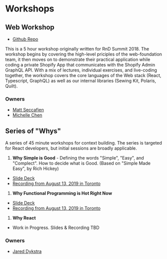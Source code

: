# Workshops

## Web Workshop

* [Github Repo](https://github.com/Shopify/web-workshop)

This is a 5 hour workshop originally written for RnD Summit 2018. The workshop begins by covering the high-level priciples of the web-foundation team, it then moves on to demonstrate their practical application while coding a private Shopify App that communicates with the Shopify Admin GraphQL API. With a mix of lectures, individual exercises, and live-coding together, the workshop covers the core languages of the Web stack (React, Typescript, GraphQL) as well as our internal libraries (Sewing Kit, Polaris, Quilt).

### Owners

* [Matt Seccafien](https://github.com/cartogram)
* [Michelle Chen](http://github.com/michelleyschen)

## Series of "Whys"

A series of 45 minute workshops for context building.  The series is targeted for React developers, but initial sessions are broadly applicable.

1. **Why Simple is Good** - Defining the words "Simple", "Easy", and "Complect".  How to decide what is Good. (Based on "Simple Made Easy", by Rich Hickey)
  * [Slide Deck](https://docs.google.com/presentation/d/1ops1Hm7DciF1bLmWrzH0VIbI7ARsfeUzs1bLmZxCTds/edit#slide=id.p)
  * [Recording from August 13, 2019 in Toronto](https://drive.google.com/file/d/1HpC1wJQBdm1NA6oU-3y6wJVfzfNnluM5)
1. **Why Functional Programming is Hot Right Now**
  * [Slide Deck](https://docs.google.com/presentation/d/1r2NnEuJA9yWgCmvpZW3y5JJ2iUNLnY_Cksr2c_AsUY8/edit#slide=id.p)
  * [Recording from August 13, 2019 in Toronto](https://drive.google.com/file/d/1BGWRcD4mszqSWgTVeR6KQisUH5X_Crq7)
1. **Why React**
  * Work in Progress.  Slides & Recording TBD



### Owners

* [Jared Dykstra](https://github.com/jared-dykstra)
